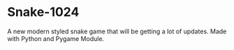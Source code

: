
# Snake-1024
A new modern styled snake game that will be getting a lot of updates. Made with Python and Pygame Module.
